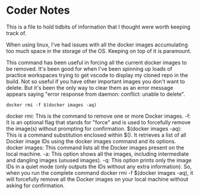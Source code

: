 # Coder Notes

This is a file to hold tidbits of information that I thought were worth keeping track of. 

When using linux, I've had issues with all the docker images accumulating too much space in the storage of the OS. Keeping on top of it is paramount. 

This command has been useful in forcing all the current docker images to be removed. It's been good for when I've been spinning up loads of practice workspaces trying to get vscode to display my cloned repo in the build. 
Not so useful if you have other important images you don't want to delete. 
But it's been the only way to clear them as an error message appears saying "error response from daemon: conflict: unable to delete". 

```
docker rmi -f $(docker images -aq)
```

docker rmi: This is the command to remove one or more Docker images.
-f: It is an optional flag that stands for "force" and is used to forcefully remove the image(s) without prompting for confirmation.
$(docker images -aq): This is a command substitution enclosed within $(). It retrieves a list of all Docker image IDs using the docker images command and its options.
docker images: This command lists all the Docker images present on the local machine.
-a: This option shows all the images, including intermediate and dangling images (unused images).
-q: This option prints only the image IDs in a quiet mode (only outputs the IDs without any extra information).
So, when you run the complete command docker rmi -f $(docker images -aq), it will forcefully remove all the Docker images on your local machine without asking for confirmation.


